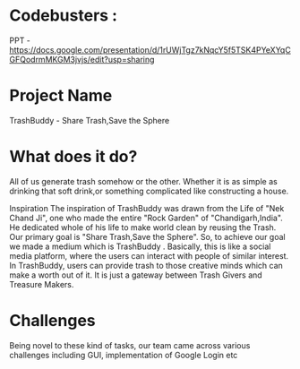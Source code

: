 # Codebusters :

PPT -
https://docs.google.com/presentation/d/1rUWjTgz7kNqcY5f5TSK4PYeXYqCGFQodrmMKGM3jvjs/edit?usp=sharing

# Project Name 
TrashBuddy - Share Trash,Save the Sphere



# What does it do?
All of us generate trash somehow or the other. Whether it is as simple as drinking that soft drink,or something complicated like constructing a house.

Inspiration The inspiration of TrashBuddy was drawn from the Life of "Nek Chand Ji", one who made the entire "Rock Garden" of "Chandigarh,India". He dedicated whole of his life to make world clean by reusing the Trash.
Our primary goal is "Share Trash,Save the Sphere". So, to achieve our goal we made a medium which is TrashBuddy . Basically, this is like a social media platform, where the users can interact with people of similar interest. In TrashBuddy, users can provide trash to those creative minds which can make a worth out of it. It is just a gateway between Trash Givers and Treasure Makers.


# Challenges
Being novel to these kind of tasks, our team came across various challenges including GUI, implementation of Google Login etc
